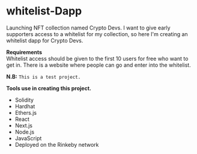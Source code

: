 # whitelist-Dapp

Launching NFT collection named Crypto Devs. I want to give early supporters access to a whitelist for my collection, so here I'm creating an whitelist dapp for Crypto Devs.

**Requirements** <br/>
Whitelist access should be given to the first 10 users for free who want to get in.
There is a website where people can go and enter into the whitelist.

**N.B:**
`This is a test project.`


**Tools use in creating this project.**  <br/>
- Solidity
- Hardhat
- Ethers.js
- React
- Next.js 
- Node.js
- JavaScript
- Deployed on the Rinkeby network
